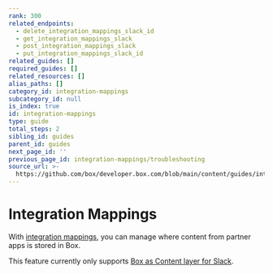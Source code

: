 ```yaml
---
rank: 300
related_endpoints:
  - delete_integration_mappings_slack_id
  - get_integration_mappings_slack
  - post_integration_mappings_slack
  - put_integration_mappings_slack_id
related_guides: []
required_guides: []
related_resources: []
alias_paths: []
category_id: integration-mappings
subcategory_id: null
is_index: true
id: integration-mappings
type: guide
total_steps: 2
sibling_id: guides
parent_id: guides
next_page_id: ''
previous_page_id: integration-mappings/troubleshooting
source_url: >-
  https://github.com/box/developer.box.com/blob/main/content/guides/integration-mappings/0-index.md
---
```

# Integration Mappings

With [integration mappings][1], you can manage where content from partner apps
is stored in Box.

This feature currently only supports [Box as Content layer for Slack][2].

[1]: r://integration-mappings/
[2]: https://support.box.com/hc/en-us/articles/4415585987859-Box-as-the-Content-Layer-for-Slack